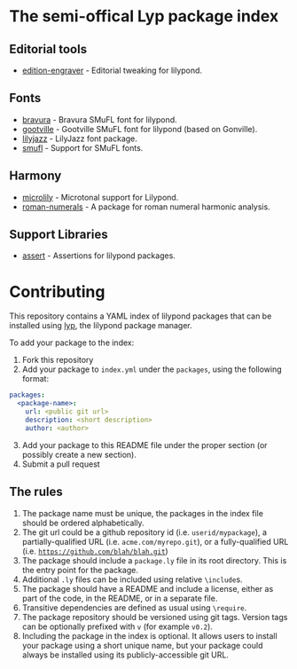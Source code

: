 # The semi-offical Lyp package index

## Editorial tools

* [edition-engraver](https://github.com/noteflakes/lyp-edition-engraver) - Editorial tweaking for lilypond.

## Fonts

* [bravura](https://github.com/noteflakes/lyp-bravura) - Bravura SMuFL font for lilypond.
* [gootville](https://github.com/noteflakes/lyp-gootville) - Gootville SMuFL font for lilypond (based on Gonville).
* [lilyjazz](https://github.com/noteflakes/lyp-lilyjazz) - LilyJazz font package.
* [smufl](https://github.com/noteflakes/lyp-smufl) - Support for SMuFL fonts.

## Harmony

* [microlily](https://github.com/noteflakes/lyp-microlily) - Microtonal support for Lilypond.
* [roman-numerals](https://github.com/noteflakes/lyp-roman-numerals) - A package for roman numeral harmonic analysis.

## Support Libraries

* [assert](https://github.com/noteflakes/lyp-assert) - Assertions for lilypond packages.

# Contributing

This repository contains a YAML index of lilypond packages that can be installed using [lyp](https://github.com/noteflakes/lyp), the lilypond package manager.

To add your package to the index:

1. Fork this repository
2. Add your package to <code>index.yml</code> under the <code>packages</code>, using the following format:

```yaml
packages:
  <package-name>:
    url: <public git url>
    description: <short description>
    author: <author>
```

3. Add your package to this README file under the proper section (or possibly create a new section).
4. Submit a pull request

## The rules

1. The package name must be unique, the packages in the index file should be ordered alphabetically.
2. The git url could be a github repository id (i.e. <code>userid/mypackage</code>), a partially-qualified URL (i.e. <code>acme.com/myrepo.git</code>), or a fully-qualified URL (i.e. <code>https://github.com/blah/blah.git</code>)
2. The package should include a <code>package.ly</code> file in its root directory. This is the entry point for the package.
3. Additional <code>.ly</code> files can be included using relative <code>\include</code>s.
4. The package should have a README and include a license, either as part of the code, in the README, or in a separate file.
5. Transitive dependencies are defined as usual using <code>\require</code>.
6. The package repository should be versioned using git tags. Version tags can be optionally prefixed with <code>v</code> (for example <code>v0.2</code>).
7. Including the package in the index is optional. It allows users to install your package using a short unique name, but your package could always be installed using its publicly-accessible git URL.
